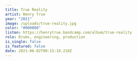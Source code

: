 ```yaml
---
title: True Reality
artist: Henry True
year: "2021"
image: /uploads/true-reality.jpg
color: "#000000"
listen: https://henrytrue.bandcamp.com/album/true-reality
role: Drums, engineering, production
is_single: false
is_featured: false
date: 2021-06-02T00:15:19.210Z
---
```

